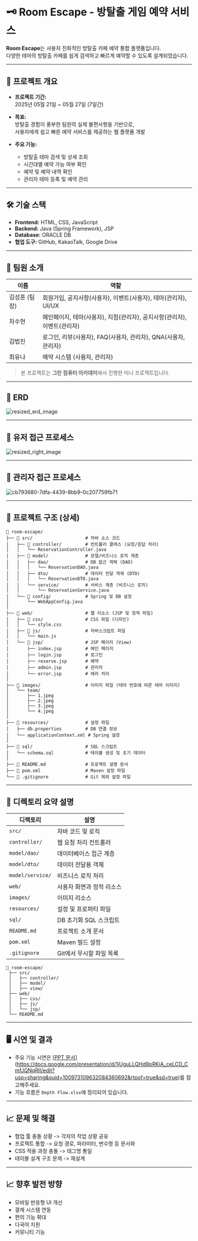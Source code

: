 
# 🗝️ Room Escape - 방탈출 게임 예약 서비스

**Room Escape**는 사용자 친화적인 방탈출 카페 예약 통합 플랫폼입니다.  
다양한 테마의 방탈출 카페를 쉽게 검색하고 빠르게 예약할 수 있도록 설계되었습니다.

---

## 📌 프로젝트 개요

- **프로젝트 기간:**  
  2025년 05월 21일 ~ 05월 27일 (7일간)
  
- **목표:**  
  방탈출 경험이 풍부한 팀원의 실제 불편사항을 기반으로,  
  사용자에게 쉽고 빠른 예약 서비스를 제공하는 웹 플랫폼 개발

- **주요 기능:**
  - 방탈출 테마 검색 및 상세 조회
  - 시간대별 예약 가능 여부 확인
  - 예약 및 예약 내역 확인
  - 관리자 테마 등록 및 예약 관리

---

## 🛠 기술 스택

- **Frontend:** HTML, CSS, JavaScript
- **Backend:** Java (Spring Framework), JSP
- **Database:** ORACLE DB
- **협업 도구:** GitHub, KakaoTalk, Google Drive

---

## 👥 팀원 소개

| 이름 | 역할 |
|------|------|
| 김성훈 (팀장) | 회원가입, 공지사항(사용자), 이벤트(사용자), 테마(관리자), UI/UX |
| 차수현 | 메인페이지, 테마(사용자), 지점(관리자), 공지사항(관리자), 이벤트(관리자) |
| 김법진 | 로그인, 리뷰(사용자), FAQ(사용자, 관리자), QNA(사용자, 관리자) |
| 최유나 | 예약 시스템 (사용자, 관리자) |

> 본 프로젝트는 **그린 컴퓨터 아카데미**에서 진행한 미니 프로젝트입니다.

---

## 📌 ERD
![resized_erd_image](https://github.com/user-attachments/assets/cdaba110-fc05-4848-8aeb-a7c27b773863)

---

## 📌 유저 접근 프로세스
![resized_right_image](https://github.com/user-attachments/assets/f5498628-67cc-4ae0-aeed-1017daeae445)

---

## 📌 관리자 접근 프로세스
![cb793680-7dfa-4439-8bb9-0c207759fb71](https://github.com/user-attachments/assets/81570a35-6747-4098-9d69-2c8449d0c6a6)

---

## 📂 프로젝트 구조 (상세)

```
📁 room-escape/
├── 📁 src/                    # 자바 소스 코드
│   ├── 📁 controller/         # 컨트롤러 클래스 (요청/응답 처리)
│   │   └── ReservationController.java
│   ├── 📁 model/              # 모델/비즈니스 로직 계층
│   │   ├── dao/              # DB 접근 객체 (DAO)
│   │   │   └── ReservationDAO.java
│   │   ├── dto/              # 데이터 전달 객체 (DTO)
│   │   │   └── ReservationDTO.java
│   │   └── service/          # 서비스 계층 (비즈니스 로직)
│   │       └── ReservationService.java
│   └── 📁 config/             # Spring 및 DB 설정
│       └── WebAppConfig.java
│
├── 📁 web/                    # 웹 리소스 (JSP 및 정적 파일)
│   ├── 📁 css/                # CSS 파일 (디자인)
│   │   └── style.css
│   ├── 📁 js/                 # 자바스크립트 파일
│   │   └── main.js
│   └── 📁 jsp/                # JSP 페이지 (View)
│       ├── index.jsp         # 메인 페이지
│       ├── login.jsp         # 로그인
│       ├── reserve.jsp       # 예약
│       ├── admin.jsp         # 관리자
│       └── error.jsp         # 에러 처리
│
├── 📁 images/                 # 이미지 파일 (테마 번호에 따른 테마 이미지)
│   └── team/
│       ├── 1.jpeg
│       ├── 2.jpeg
│       ├── 3.jpeg
│       └── 4.jpeg
│
├── 📁 resources/              # 설정 파일
│   ├── db.properties         # DB 연결 정보
│   └── applicationContext.xml # Spring 설정
│
├── 📁 sql/                    # SQL 스크립트
│   └── schema.sql            # 테이블 생성 및 초기 데이터
│
├── 📄 README.md               # 프로젝트 설명 문서
├── 📄 pom.xml                 # Maven 설정 파일
└── 📄 .gitignore              # Git 제외 설정 파일
```

---

## 🧩 디렉토리 요약 설명

| 디렉토리 | 설명 |
|----------|------|
| `src/` | 자바 코드 및 로직 |
| `controller/` | 웹 요청 처리 컨트롤러 |
| `model/dao/` | 데이터베이스 접근 계층 |
| `model/dto/` | 데이터 전달용 객체 |
| `model/service/` | 비즈니스 로직 처리 |
| `web/` | 사용자 화면과 정적 리소스 |
| `images/` | 이미지 리소스 |
| `resources/` | 설정 및 프로퍼티 파일 |
| `sql/` | DB 초기화 SQL 스크립트 |
| `README.md` | 프로젝트 소개 문서 |
| `pom.xml` | Maven 빌드 설정 |
| `.gitignore` | Git에서 무시할 파일 목록 |


```
📁 room-escape/
 ├── src/
 │   ├── controller/
 │   ├── model/
 │   ├── view/
 ├── web/
 │   ├── css/
 │   ├── js/
 │   └── jsp/
 └── README.md
```

---

## 🖥️ 시연 및 결과

- 주요 기능 시연은 [[PPT 문서](RoomEscape.pptx)](https://docs.google.com/presentation/d/1jUguLLQHd8pRKiA_ceLCD_CmfJQNqRII/edit?usp=sharing&ouid=100973109632084360692&rtpof=true&sd=true)를 참고해주세요.
- 기능 흐름은 `Depth Flow.xlsx`에 정리되어 있습니다.

---

## 📈 문제 및 해결

- 협업 툴 충돌 상황 -> 각자의 작업 상황 공유
- 프로젝트 통합 -> 요청 경로, 파라미터, 변수명 등 문서화
- CSS 적용 과정 충돌 -> 태그명 통일
- 테이블 설계 구조 문제 -> 재설계

---

## 📈 향후 발전 방향

- 모바일 반응형 UI 개선
- 결제 시스템 연동
- 편의 기능 확대
- 다국어 지원
- 커뮤니티 기능
